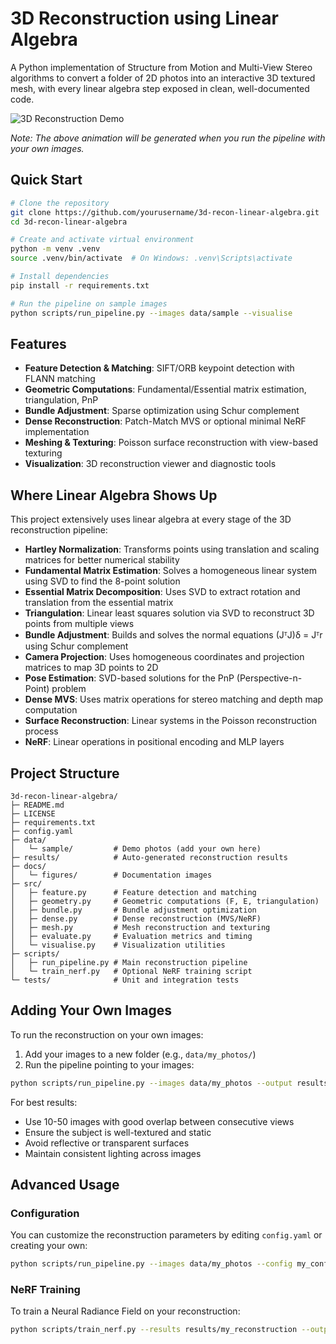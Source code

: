 # 3D Reconstruction using Linear Algebra

A Python implementation of Structure from Motion and Multi-View Stereo algorithms to convert a folder of 2D photos into an interactive 3D textured mesh, with every linear algebra step exposed in clean, well-documented code.

![3D Reconstruction Demo](docs/figures/reconstruction.gif)

*Note: The above animation will be generated when you run the pipeline with your own images.*

## Quick Start

```bash
# Clone the repository
git clone https://github.com/yourusername/3d-recon-linear-algebra.git
cd 3d-recon-linear-algebra

# Create and activate virtual environment
python -m venv .venv
source .venv/bin/activate  # On Windows: .venv\Scripts\activate

# Install dependencies
pip install -r requirements.txt

# Run the pipeline on sample images
python scripts/run_pipeline.py --images data/sample --visualise
```

## Features

- **Feature Detection & Matching**: SIFT/ORB keypoint detection with FLANN matching
- **Geometric Computations**: Fundamental/Essential matrix estimation, triangulation, PnP
- **Bundle Adjustment**: Sparse optimization using Schur complement
- **Dense Reconstruction**: Patch-Match MVS or optional minimal NeRF implementation
- **Meshing & Texturing**: Poisson surface reconstruction with view-based texturing
- **Visualization**: 3D reconstruction viewer and diagnostic tools

## Where Linear Algebra Shows Up

This project extensively uses linear algebra at every stage of the 3D reconstruction pipeline:

- **Hartley Normalization**: Transforms points using translation and scaling matrices for better numerical stability
- **Fundamental Matrix Estimation**: Solves a homogeneous linear system using SVD to find the 8-point solution
- **Essential Matrix Decomposition**: Uses SVD to extract rotation and translation from the essential matrix
- **Triangulation**: Linear least squares solution via SVD to reconstruct 3D points from multiple views
- **Bundle Adjustment**: Builds and solves the normal equations (JᵀJ)δ = Jᵀr using Schur complement
- **Camera Projection**: Uses homogeneous coordinates and projection matrices to map 3D points to 2D
- **Pose Estimation**: SVD-based solutions for the PnP (Perspective-n-Point) problem
- **Dense MVS**: Uses matrix operations for stereo matching and depth map computation
- **Surface Reconstruction**: Linear systems in the Poisson reconstruction process
- **NeRF**: Linear operations in positional encoding and MLP layers

## Project Structure

```
3d-recon-linear-algebra/
├─ README.md
├─ LICENSE
├─ requirements.txt
├─ config.yaml
├─ data/
│   └─ sample/         # Demo photos (add your own here)
├─ results/            # Auto-generated reconstruction results
├─ docs/
│   └─ figures/        # Documentation images
├─ src/
│   ├─ feature.py      # Feature detection and matching
│   ├─ geometry.py     # Geometric computations (F, E, triangulation)
│   ├─ bundle.py       # Bundle adjustment optimization
│   ├─ dense.py        # Dense reconstruction (MVS/NeRF)
│   ├─ mesh.py         # Mesh reconstruction and texturing
│   ├─ evaluate.py     # Evaluation metrics and timing
│   └─ visualise.py    # Visualization utilities
├─ scripts/
│   ├─ run_pipeline.py # Main reconstruction pipeline
│   └─ train_nerf.py   # Optional NeRF training script
└─ tests/              # Unit and integration tests
```

## Adding Your Own Images

To run the reconstruction on your own images:

1. Add your images to a new folder (e.g., `data/my_photos/`)
2. Run the pipeline pointing to your images:

```bash
python scripts/run_pipeline.py --images data/my_photos --output results/my_reconstruction --visualise
```

For best results:
- Use 10-50 images with good overlap between consecutive views
- Ensure the subject is well-textured and static
- Avoid reflective or transparent surfaces
- Maintain consistent lighting across images

## Advanced Usage

### Configuration

You can customize the reconstruction parameters by editing `config.yaml` or creating your own:

```bash
python scripts/run_pipeline.py --images data/my_photos --config my_config.yaml
```

### NeRF Training

To train a Neural Radiance Field on your reconstruction:

```bash
python scripts/train_nerf.py --results results/my_reconstruction --output results/my_nerf --epochs 20
```


